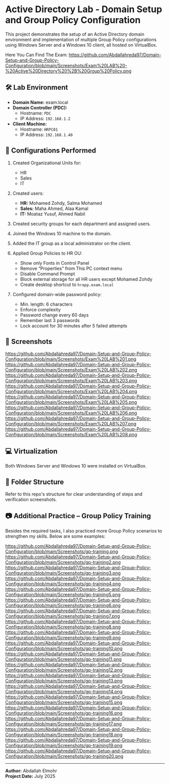 # Active Directory Lab - Domain Setup and Group Policy Configuration

This project demonstrates the setup of an Active Directory domain environment and implementation of multiple Group Policy configurations using Windows Server and a Windows 10 client, all hosted on VirtualBox.

Here You Can Find The Exam:
https://github.com/Abdallahreda97/Domain-Setup-and-Group-Policy-Configuration/blob/main/Screenshots/Exam%20LAB%20-%20Active%20Directory%20%2B%20Group%20Policy.png

## 🛠️ Lab Environment

- **Domain Name:** exam.local  
- **Domain Controller (PDC):**
  - Hostname: `PDC`
  - IP Address: `192.168.1.2`
- **Client Machine:**
  - Hostname: `HRPC01`
  - IP Address: `192.168.1.40`

## 🧩 Configurations Performed

1. Created Organizational Units for:
   - HR
   - Sales
   - IT

2. Created users:
   - **HR:** Mohamed Zohdy, Salma Mohamed
   - **Sales:** Maha Ahmed, Alaa Kamal
   - **IT:** Moataz Yusuf, Ahmed Nabil

3. Created security groups for each department and assigned users.

4. Joined the Windows 10 machine to the domain.

5. Added the IT group as a local administrator on the client.

6. Applied Group Policies to HR OU:
   - Show only Fonts in Control Panel
   - Remove “Properties” from This PC context menu
   - Disable Command Prompt
   - Block external storage for all HR users except Mohamed Zohdy
   - Create desktop shortcut to `hrapp.exam.local`

7. Configured domain-wide password policy:
   - Min. length: 6 characters
   - Enforce complexity
   - Password change every 60 days
   - Remember last 3 passwords
   - Lock account for 30 minutes after 5 failed attempts

## 📸 Screenshots

https://github.com/Abdallahreda97/Domain-Setup-and-Group-Policy-Configuration/blob/main/Screenshots/Exam%20LAB%201.png
https://github.com/Abdallahreda97/Domain-Setup-and-Group-Policy-Configuration/blob/main/Screenshots/Exam%20LAB%202.png
https://github.com/Abdallahreda97/Domain-Setup-and-Group-Policy-Configuration/blob/main/Screenshots/Exam%20LAB%203.png
https://github.com/Abdallahreda97/Domain-Setup-and-Group-Policy-Configuration/blob/main/Screenshots/Exam%20LAB%204.png
https://github.com/Abdallahreda97/Domain-Setup-and-Group-Policy-Configuration/blob/main/Screenshots/Exam%20LAB%205.png
https://github.com/Abdallahreda97/Domain-Setup-and-Group-Policy-Configuration/blob/main/Screenshots/Exam%20LAB%206.png
https://github.com/Abdallahreda97/Domain-Setup-and-Group-Policy-Configuration/blob/main/Screenshots/Exam%20LAB%207.png
https://github.com/Abdallahreda97/Domain-Setup-and-Group-Policy-Configuration/blob/main/Screenshots/Exam%20LAB%208.png

## 💻 Virtualization

Both Windows Server and Windows 10 were installed on VirtualBox.

## 📂 Folder Structure

Refer to this repo's structure for clear understanding of steps and verification screenshots.



## 📷 Additional Practice – Group Policy Training

Besides the required tasks, I also practiced more Group Policy scenarios to strengthen my skills. Below are some examples:

https://github.com/Abdallahreda97/Domain-Setup-and-Group-Policy-Configuration/blob/main/Screenshots/gp-training.png
https://github.com/Abdallahreda97/Domain-Setup-and-Group-Policy-Configuration/blob/main/Screenshots/gp-training2.png
https://github.com/Abdallahreda97/Domain-Setup-and-Group-Policy-Configuration/blob/main/Screenshots/gp-training3.png
https://github.com/Abdallahreda97/Domain-Setup-and-Group-Policy-Configuration/blob/main/Screenshots/gp-training4.png
https://github.com/Abdallahreda97/Domain-Setup-and-Group-Policy-Configuration/blob/main/Screenshots/gp-training5.png
https://github.com/Abdallahreda97/Domain-Setup-and-Group-Policy-Configuration/blob/main/Screenshots/gp-training6.png
https://github.com/Abdallahreda97/Domain-Setup-and-Group-Policy-Configuration/blob/main/Screenshots/gp-training7.png
https://github.com/Abdallahreda97/Domain-Setup-and-Group-Policy-Configuration/blob/main/Screenshots/gp-training8.png
https://github.com/Abdallahreda97/Domain-Setup-and-Group-Policy-Configuration/blob/main/Screenshots/gp-training9.png
https://github.com/Abdallahreda97/Domain-Setup-and-Group-Policy-Configuration/blob/main/Screenshots/gp-training10.png
https://github.com/Abdallahreda97/Domain-Setup-and-Group-Policy-Configuration/blob/main/Screenshots/gp-training11.png
https://github.com/Abdallahreda97/Domain-Setup-and-Group-Policy-Configuration/blob/main/Screenshots/gp-training12.png
https://github.com/Abdallahreda97/Domain-Setup-and-Group-Policy-Configuration/blob/main/Screenshots/gp-training13.png
https://github.com/Abdallahreda97/Domain-Setup-and-Group-Policy-Configuration/blob/main/Screenshots/gp-training14.png
https://github.com/Abdallahreda97/Domain-Setup-and-Group-Policy-Configuration/blob/main/Screenshots/gp-training15.png
https://github.com/Abdallahreda97/Domain-Setup-and-Group-Policy-Configuration/blob/main/Screenshots/gp-training16.png
https://github.com/Abdallahreda97/Domain-Setup-and-Group-Policy-Configuration/blob/main/Screenshots/gp-training17.png
https://github.com/Abdallahreda97/Domain-Setup-and-Group-Policy-Configuration/blob/main/Screenshots/gp-training18.png
https://github.com/Abdallahreda97/Domain-Setup-and-Group-Policy-Configuration/blob/main/Screenshots/gp-training19.png
https://github.com/Abdallahreda97/Domain-Setup-and-Group-Policy-Configuration/blob/main/Screenshots/gp-training20.png


---

**Author:** Abdallah Elmohr  
**Project Date:** July 2025

